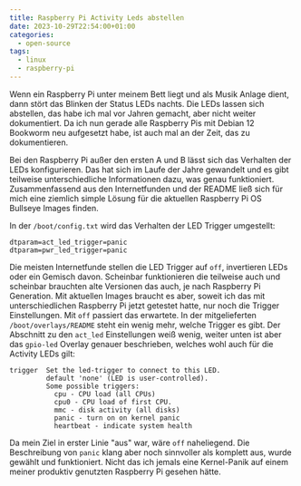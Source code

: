 ```yaml
---
title: Raspberry Pi Activity Leds abstellen
date: 2023-10-29T22:54:00+01:00
categories:
  - open-source
tags:
  - linux
  - raspberry-pi
---
```


Wenn ein Raspberry Pi unter meinem Bett liegt und als Musik Anlage dient, dann stört das Blinken der Status LEDs nachts.
Die LEDs lassen sich abstellen, das habe ich mal vor Jahren gemacht, aber nicht weiter dokumentiert.
Da ich nun gerade alle Raspberry Pis mit Debian 12 Bookworm neu aufgesetzt habe, ist auch mal an der Zeit, das zu dokumentieren.

Bei den Raspberry Pi außer den ersten A und B lässt sich das Verhalten der LEDs konfigurieren.
Das hat sich im Laufe der Jahre gewandelt und es gibt teilweise unterschiedliche Informationen dazu, was genau funktioniert.
Zusammenfassend aus den Internetfunden und der README ließ sich für mich eine ziemlich simple Lösung für die aktuellen Raspberry Pi OS Bullseye Images finden.

In der `/boot/config.txt` wird das Verhalten der LED Trigger umgestellt:

```plaintext
dtparam=act_led_trigger=panic
dtparam=pwr_led_trigger=panic
```

Die meisten Internetfunde stellen die LED Trigger auf `off`, invertieren LEDs oder ein Gemisch davon.
Scheinbar funktionieren die teilweise auch und scheinbar brauchten alte Versionen das auch, je nach Raspberry Pi Generation.
Mit aktuellen Images braucht es aber, soweit ich das mit unterschiedlichen Raspberry Pi jetzt getestet hatte, nur noch die Trigger Einstellungen.
Mit `off` passiert das erwartete.
In der mitgelieferten `/boot/overlays/README` steht ein wenig mehr, welche Trigger es gibt.
Der Abschnitt zu den `act_led` Einstellungen weiß wenig, weiter unten ist aber das `gpio-led` Overlay genauer beschrieben, welches wohl auch für die Activity LEDs gilt:

```plaintext
trigger  Set the led-trigger to connect to this LED.
         default 'none' (LED is user-controlled).
         Some possible triggers:
           cpu - CPU load (all CPUs)
           cpu0 - CPU load of first CPU.
           mmc - disk activity (all disks)
           panic - turn on on kernel panic
           heartbeat - indicate system health
```

Da mein Ziel in erster Linie "aus" war, wäre `off` naheliegend.
Die Beschreibung von `panic` klang aber noch sinnvoller als komplett aus, wurde gewählt und funktioniert.
Nicht das ich jemals eine Kernel-Panik auf einem meiner produktiv genutzten Raspberry Pi gesehen hätte.
